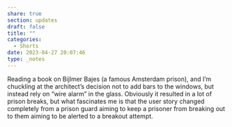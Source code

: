 ```yaml
---
share: true
section: updates
draft: false
title: ""
categories:
  - Shorts
date: 2023-04-27 20:07:46
type: _notes
---
```


Reading a book on Bijlmer Bajes (a famous Amsterdam prison), and I’m chuckling at the architect’s decision not to add bars to the windows, but instead rely on “wire alarm” in the glass. Obviously it resulted in a lot of prison breaks, but what fascinates me is that the user story changed completely from a prison guard aiming to keep a prisoner from breaking out to them aiming to be alerted to a breakout attempt.
